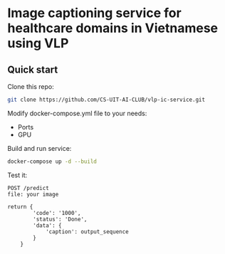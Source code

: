 # Image captioning service for healthcare domains in Vietnamese using VLP

## Quick start

Clone this repo:
```bash
git clone https://github.com/CS-UIT-AI-CLUB/vlp-ic-service.git
```

Modify docker-compose.yml file to your needs:

- Ports
- GPU

Build and run service:

```bash
docker-compose up -d --build
```

Test it:
```
POST /predict
file: your image

return {
        'code': '1000',
        'status': 'Done',
        'data': {
            'caption': output_sequence
        }
    }
```